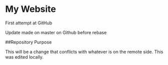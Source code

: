 # My Website

First attempt at GitHub

Update made on master on Github before rebase

##Repository Purpose

This will be a change that conflicts 
with whatever is on the remote side.
This was edited locally.
